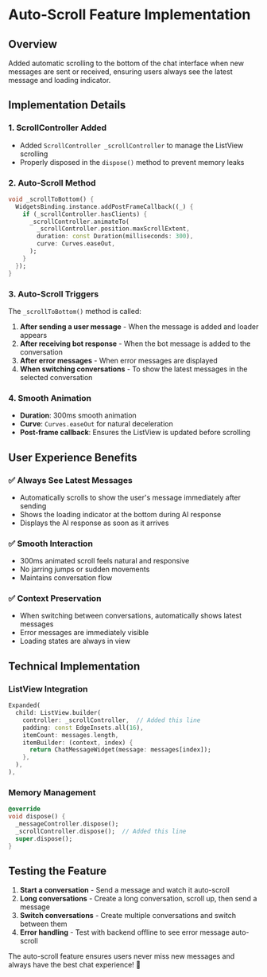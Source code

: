# Auto-Scroll Feature Implementation

## Overview
Added automatic scrolling to the bottom of the chat interface when new messages are sent or received, ensuring users always see the latest message and loading indicator.

## Implementation Details

### 1. ScrollController Added
- Added `ScrollController _scrollController` to manage the ListView scrolling
- Properly disposed in the `dispose()` method to prevent memory leaks

### 2. Auto-Scroll Method
```dart
void _scrollToBottom() {
  WidgetsBinding.instance.addPostFrameCallback((_) {
    if (_scrollController.hasClients) {
      _scrollController.animateTo(
        _scrollController.position.maxScrollExtent,
        duration: const Duration(milliseconds: 300),
        curve: Curves.easeOut,
      );
    }
  });
}
```

### 3. Auto-Scroll Triggers
The `_scrollToBottom()` method is called:

1. **After sending a user message** - When the message is added and loader appears
2. **After receiving bot response** - When the bot message is added to the conversation  
3. **After error messages** - When error messages are displayed
4. **When switching conversations** - To show the latest messages in the selected conversation

### 4. Smooth Animation
- **Duration**: 300ms smooth animation
- **Curve**: `Curves.easeOut` for natural deceleration
- **Post-frame callback**: Ensures the ListView is updated before scrolling

## User Experience Benefits

### ✅ Always See Latest Messages
- Automatically scrolls to show the user's message immediately after sending
- Shows the loading indicator at the bottom during AI response
- Displays the AI response as soon as it arrives

### ✅ Smooth Interaction
- 300ms animated scroll feels natural and responsive
- No jarring jumps or sudden movements
- Maintains conversation flow

### ✅ Context Preservation
- When switching between conversations, automatically shows latest messages
- Error messages are immediately visible
- Loading states are always in view

## Technical Implementation

### ListView Integration
```dart
Expanded(
  child: ListView.builder(
    controller: _scrollController,  // Added this line
    padding: const EdgeInsets.all(16),
    itemCount: messages.length,
    itemBuilder: (context, index) {
      return ChatMessageWidget(message: messages[index]);
    },
  ),
),
```

### Memory Management
```dart
@override
void dispose() {
  _messageController.dispose();
  _scrollController.dispose();  // Added this line
  super.dispose();
}
```

## Testing the Feature

1. **Start a conversation** - Send a message and watch it auto-scroll
2. **Long conversations** - Create a long conversation, scroll up, then send a message
3. **Switch conversations** - Create multiple conversations and switch between them
4. **Error handling** - Test with backend offline to see error message auto-scroll

The auto-scroll feature ensures users never miss new messages and always have the best chat experience! 🚀
